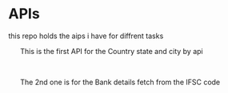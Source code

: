 # APIs
this repo holds the aips i have for diffrent tasks
<ol>This is the first API for the Country state and city by api</ol><br>
<ol>The 2nd one is for the Bank details fetch from the IFSC code </ol>
